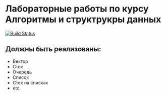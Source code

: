 # Лабораторные работы по курсу Алгоритмы и структрукры данных

[![Build Status](https://travis-ci.org/381706-1-DenisovVladislavL/381706-1-Denisov-labs.svg?branch=master)](https://travis-ci.org/381706-1-DenisovVladislavL/381706-1-Denisov-labs)

## Должны быть реализованы:
- Вектор
- Стек
- Очередь
- Список
- Стек на списках
- etc.
